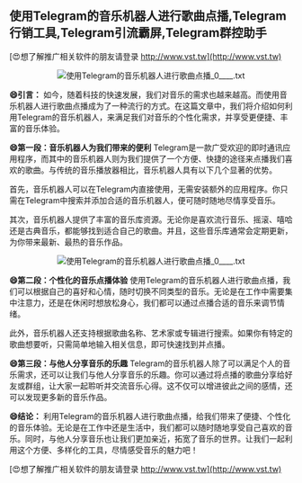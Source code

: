 ## **使用Telegram的音乐机器人进行歌曲点播,Telegram行销工具,Telegram引流霸屏,Telegram群控助手**

[😍想了解推广相关软件的朋友请登录 http://www.vst.tw](http://www.vst.tw)

 <center><img src="https://vst.tw/MP4/tuiguang/png/4.png" alt="使用Telegram的音乐机器人进行歌曲点播_0____.txt"></center>

**😄引言：**
如今，随着科技的快速发展，我们对音乐的需求也越来越高。而使用音乐机器人进行歌曲点播成为了一种流行的方式。在这篇文章中，我们将介绍如何利用Telegram的音乐机器人，来满足我们对音乐的个性化需求，并享受更便捷、丰富的音乐体验。

**😄第一段：音乐机器人为我们带来的便利**
Telegram是一款广受欢迎的即时通讯应用程序，而其中的音乐机器人则为我们提供了一个方便、快捷的途径来点播我们喜欢的歌曲。与传统的音乐播放器相比，音乐机器人具有以下几个显著的优势。

首先，音乐机器人可以在Telegram内直接使用，无需安装额外的应用程序。你只需在Telegram中搜索并添加合适的音乐机器人，便可随时随地尽情享受音乐。

其次，音乐机器人提供了丰富的音乐库资源。无论你是喜欢流行音乐、摇滚、嘻哈还是古典音乐，都能够找到适合自己的歌曲。并且，这些音乐库通常会定期更新，为你带来最新、最热的音乐作品。

 <center><img src="https://vst.tw/MP4/tuiguang/png/7.png" alt="使用Telegram的音乐机器人进行歌曲点播_0____.txt"></center>

**😄第二段：个性化的音乐点播体验**
使用Telegram的音乐机器人进行歌曲点播，我们可以根据自己的喜好和心情，随时切换不同类型的音乐。无论是在工作中需要集中注意力，还是在休闲时想放松身心，我们都可以通过点播合适的音乐来调节情绪。

此外，音乐机器人还支持根据歌曲名称、艺术家或专辑进行搜索。如果你有特定的歌曲想要听，只需简单地输入相关信息，即可快速找到并点播。

**😄第三段：与他人分享音乐的乐趣**
Telegram的音乐机器人除了可以满足个人的音乐需求，还可以让我们与他人分享音乐的乐趣。你可以通过将点播的歌曲分享给好友或群组，让大家一起聆听并交流音乐心得。这不仅可以增进彼此之间的感情，还可以发现更多新的音乐作品。

**😄结论：**
利用Telegram的音乐机器人进行歌曲点播，给我们带来了便捷、个性化的音乐体验。无论是在工作中还是生活中，我们都可以随时随地享受自己喜欢的音乐。同时，与他人分享音乐也让我们更加亲近，拓宽了音乐的世界。让我们一起利用这个方便、多样化的工具，尽情感受音乐的魅力吧！

[😍想了解推广相关软件的朋友请登录 http://www.vst.tw](http://www.vst.tw)



